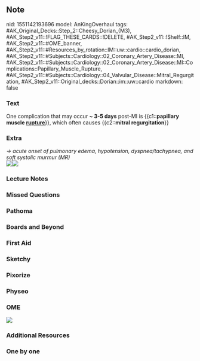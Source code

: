 ## Note
nid: 1551142193696
model: AnKingOverhaul
tags: #AK_Original_Decks::Step_2::Cheesy_Dorian_(M3), #AK_Step2_v11::!FLAG_THESE_CARDS::!DELETE, #AK_Step2_v11::!Shelf::IM, #AK_Step2_v11::#OME_banner, #AK_Step2_v11::#Resources_by_rotation::IM::uw::cardio::cardio_dorian, #AK_Step2_v11::#Subjects::Cardiology::02_Coronary_Artery_Disease::MI, #AK_Step2_v11::#Subjects::Cardiology::02_Coronary_Artery_Disease::MI::Complications::Papillary_Muscle_Rupture, #AK_Step2_v11::#Subjects::Cardiology::04_Valvular_Disease::Mitral_Regurgitation, #AK_Step2_v11::Original_decks::Dorian::im::uw::cardio
markdown: false

### Text
One complication that may occur <b>~ 3-5 days</b> post-MI is
{{c1::<b>papillary muscle <u>rupture</u></b>}}, which often causes
{{c2::<b>mitral regurgitation</b>}}

### Extra
<div>
  <i>→ acute onset of pulmonary edema, hypotension,
  dyspnea/tachypnea, and soft systolic murmur (MR)</i>
</div>
<div><img src=
"B9781437713671000860_f086-001-97814377136711.jpg"><img src=
"paste-6767064572231681.jpg"></div>

### Lecture Notes


### Missed Questions


### Pathoma


### Boards and Beyond


### First Aid


### Sketchy


### Pixorize


### Physeo


### OME
<div class="ome-widget">
  <a href="https://onlinemeded.org?ref=anki"><img src=
  "_OME_AnkiFlashcards_General_4.png"></a>
</div>

### Additional Resources


### One by one

